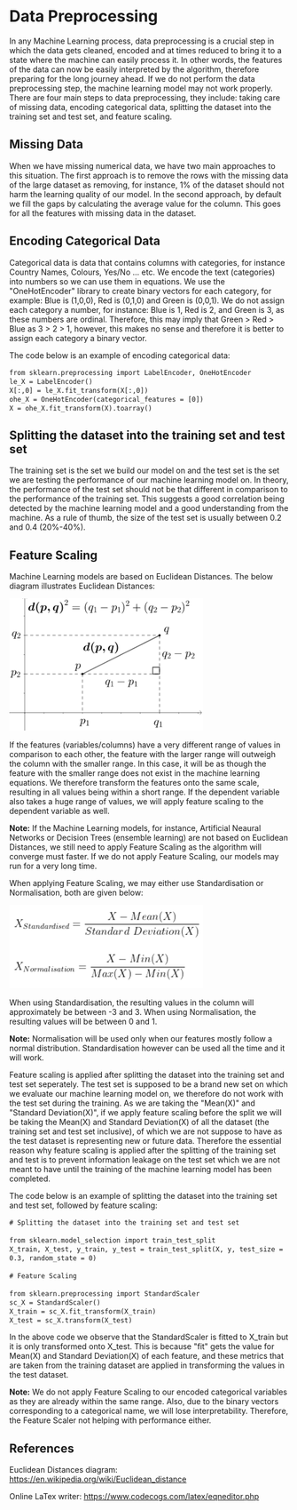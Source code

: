 # Data Preprocessing

In any Machine Learning process, data preprocessing is a crucial step in which the data gets cleaned, encoded and at times reduced to bring it to a state where the machine can easily process it. In other words, the features of the data can now be easily interpreted by the algorithm, therefore preparing for the long journey ahead. If we do not perform the data preprocessing step, the machine learning model may not work properly. There are four main steps to data preprocessing, they include: taking care of missing data, encoding categorical data, splitting the dataset into the training set and test set, and feature scaling.

## Missing Data

When we have missing numerical data, we have two main approaches to this situation. The first approach is to remove the rows with the missing data of the large dataset as removing, for instance, 1% of the dataset should not harm the learning quality of our model. In the second approach, by default we fill the gaps by calculating the average value for the column. This goes for all the features with missing data in the dataset.

## Encoding Categorical Data

Categorical data is data that contains columns with categories, for instance Country Names, Colours, Yes/No ... etc. We encode the text (categories) into numbers so we can use them in equations. We use the "OneHotEncoder" library to create binary vectors for each category, for example: Blue is (1,0,0), Red is (0,1,0) and Green is (0,0,1). We do not assign each category a number, for instance: Blue is 1, Red is 2, and Green is 3, as these numbers are ordinal. Therefore, this may imply that Green > Red > Blue as 3 > 2 > 1, however, this makes no sense and therefore it is better to assign each category a binary vector. 

The code below is an example of encoding categorical data:

```
from sklearn.preprocessing import LabelEncoder, OneHotEncoder
le_X = LabelEncoder()
X[:,0] = le_X.fit_transform(X[:,0])
ohe_X = OneHotEncoder(categorical_features = [0])
X = ohe_X.fit_transform(X).toarray()
```

## Splitting the dataset into the training set and test set

The training set is the set we build our model on and the test set is the set we are testing the performance of our machine learning model on. In theory, the performance of the test set should not be that different in comparison to the performance of the training set. This suggests a good correlation being detected by the machine learning model and a good understanding from the machine. As a rule of thumb, the size of the test set is usually between 0.2 and 0.4 (20%-40%).

## Feature Scaling

Machine Learning models are based on Euclidean Distances. The below diagram illustrates Euclidean Distances:

<img src = 'Euclidean Distances Diagram.png' width='350'>

If the features (variables/columns) have a very different range of values in comparison to each other, the feature with the larger range will outweigh the column with the smaller range. In this case, it will be as though the feature with the smaller range does not exist in the machine learning equations. We therefore transform the features onto the same scale, resulting in all values being within a short range. If the dependent variable also takes a huge range of values, we will apply feature scaling to the dependent variable as well.

**Note:** If the Machine Learning models, for instance, Artificial Neaural Networks or Decision Trees (ensemble learning) are not based on Euclidean Distances, we still need to apply Feature Scaling as the algorithm will converge must faster. If we do not apply Feature Scaling, our models may run for a very long time.

When applying Feature Scaling, we may either use Standardisation or Normalisation, both are given below:

<img src = 'Formulas.png' width='350'>

When using Standardisation, the resulting values in the column will approximately be between -3 and 3. When using Normalisation, the resulting values will be between 0 and 1.

**Note:** Normalisation will be used only when our features mostly follow a normal distribution. Standardisation however can be used all the time and it will work.

Feature scaling is applied after splitting the dataset into the training set and test set seperately. The test set is supposed to be a brand new set on which we evaluate our machine learning model on, we therefore do not work with the test set during the training. As we are taking the "Mean(X)" and "Standard Deviation(X)", if we apply feature scaling before the split we will be taking the Mean(X) and Standard Deviation(X) of all the dataset (the training set and test set inclusive), of which we are not suppose to have as the test dataset is representing new or future data. Therefore the essential reason why feature scaling is applied after the splitting of the training set and test is to prevent information leakage on the test set which we are not meant to have until the training of the machine learning model has been completed.

The code below is an example of splitting the dataset into the training set and test set, followed by feature scaling:

```
# Splitting the dataset into the training set and test set

from sklearn.model_selection import train_test_split
X_train, X_test, y_train, y_test = train_test_split(X, y, test_size = 0.3, random_state = 0)

# Feature Scaling

from sklearn.preprocessing import StandardScaler
sc_X = StandardScaler()
X_train = sc_X.fit_transform(X_train)
X_test = sc_X.transform(X_test)
```

In the above code we observe that the StandardScaler is fitted to X_train but it is only transformed onto X_test. This is because "fit" gets the value for Mean(X) and Standard Deviation(X) of each feature, and these metrics that are taken from the training dataset are applied in transforming the values in the test dataset.

**Note:** We do not apply Feature Scaling to our encoded categorical variables as they are already within the same range. Also, due to the binary vectors corresponding to a categorical name, we will lose interpretability. Therefore, the Feature Scaler not helping with performance either. 

## References

Euclidean Distances diagram: https://en.wikipedia.org/wiki/Euclidean_distance

Online LaTex writer: https://www.codecogs.com/latex/eqneditor.php 

